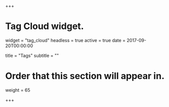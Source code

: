 +++
# Tag Cloud widget.
widget = "tag_cloud"
headless = true
active = true
date = 2017-09-20T00:00:00

title = "Tags"
subtitle = ""

# Order that this section will appear in.
weight = 65

+++
